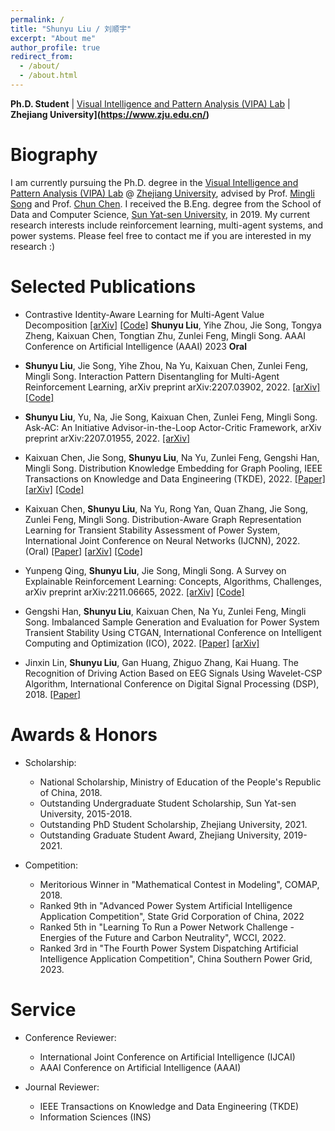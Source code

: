 ```yaml
---
permalink: /
title: "Shunyu Liu / 刘顺宇"
excerpt: "About me"
author_profile: true
redirect_from: 
  - /about/
  - /about.html
---
```


**Ph.D. Student** \| [Visual Intelligence and Pattern Analysis (VIPA) Lab](https://www.vipazoo.cn/) \| **Zhejiang University](https://www.zju.edu.cn/)**

Biography
======

I am currently pursuing the Ph.D. degree in the [Visual Intelligence and Pattern Analysis (VIPA) Lab](https://www.vipazoo.cn/) @ [Zhejiang University](https://www.zju.edu.cn/), advised by Prof. [Mingli Song](https://person.zju.edu.cn/msong) and Prof. [Chun Chen](https://person.zju.edu.cn/chenc). I received the B.Eng. degree from the School of Data and Computer Science, [Sun Yat-sen University](https://www.sysu.edu.cn/), in 2019. My current research interests include reinforcement learning, multi-agent systems, and power systems. Please feel free to contact me if you are interested in my research :)

Selected Publications
======

- Contrastive Identity-Aware Learning for Multi-Agent Value Decomposition [[arXiv]](https://arxiv.org/abs/2211.12712) [[Code]](https://github.com/liushunyu/CIA)
  **Shunyu Liu**, Yihe Zhou, Jie Song, Tongya Zheng, Kaixuan Chen, Tongtian Zhu, Zunlei Feng, Mingli Song.
  AAAI Conference on Artificial Intelligence (AAAI) 2023 **Oral** 

- **Shunyu Liu**, Jie Song, Yihe Zhou, Na Yu, Kaixuan Chen, Zunlei Feng, Mingli Song. Interaction Pattern Disentangling for Multi-Agent Reinforcement Learning, arXiv preprint arXiv:2207.03902, 2022. [[arXiv]](https://arxiv.org/abs/2207.03902) [[Code]](https://github.com/liushunyu/OPT)

- **Shunyu Liu**, Yu, Na, Jie Song, Kaixuan Chen, Zunlei Feng, Mingli Song. Ask-AC: An Initiative Advisor-in-the-Loop Actor-Critic Framework, arXiv preprint arXiv:2207.01955, 2022. [[arXiv]](https://arxiv.org/abs/2207.01955)

- Kaixuan Chen, Jie Song, **Shunyu Liu**, Na Yu, Zunlei Feng, Gengshi Han, Mingli Song. Distribution Knowledge Embedding for Graph Pooling, IEEE Transactions on Knowledge and Data Engineering (TKDE), 2022. [[Paper]](https://ieeexplore.ieee.org/abstract/document/9896198/) [[arXiv]](https://arxiv.org/abs/2109.14333) [[Code]](https://github.com/chenchkx/DKEPool)

- Kaixuan Chen, **Shunyu Liu**, Na Yu, Rong Yan, Quan Zhang, Jie Song, Zunlei Feng, Mingli Song. Distribution-Aware Graph Representation Learning for Transient Stability Assessment of Power System, International Joint Conference on Neural Networks (IJCNN), 2022. (Oral) [[Paper]](https://ieeexplore.ieee.org/abstract/document/9892854/) [[arXiv]](https://arxiv.org/abs/2205.06576) [[Code]](https://github.com/chenchkx/DKEPool-TSA)

- Yunpeng Qing, **Shunyu Liu**, Jie Song, Mingli Song. A Survey on Explainable Reinforcement Learning: Concepts, Algorithms, Challenges, arXiv preprint arXiv:2211.06665, 2022. [[arXiv]](https://arxiv.org/abs/2211.06665) [[Code]](https://github.com/Plankson/awesome-explainable-reinforcement-learning)

- Gengshi Han, **Shunyu Liu**, Kaixuan Chen, Na Yu, Zunlei Feng, Mingli Song. Imbalanced Sample Generation and Evaluation for Power System Transient Stability Using CTGAN, International Conference on Intelligent Computing and Optimization (ICO), 2022. [[Paper]](https://link.springer.com/chapter/10.1007/978-3-030-93247-3_55) [[arXiv]](https://arxiv.org/abs/2112.08836)

- Jinxin Lin, **Shunyu Liu**, Gan Huang, Zhiguo Zhang, Kai Huang. The Recognition of Driving Action Based on EEG Signals Using Wavelet-CSP Algorithm, International Conference on Digital Signal Processing (DSP), 2018. [[Paper]](https://ieeexplore.ieee.org/abstract/document/8631540/) 

Awards & Honors
======

- Scholarship:
  - National Scholarship, Ministry of Education of the People's Republic of China, 2018.
  - Outstanding Undergraduate Student Scholarship, Sun Yat-sen University, 2015-2018.
  - Outstanding PhD Student Scholarship, Zhejiang University, 2021.
  - Outstanding Graduate Student Award, Zhejiang University, 2019-2021.

- Competition:
  - Meritorious Winner in "Mathematical Contest in Modeling", COMAP, 2018.
  - Ranked 9th in "Advanced Power System Artificial Intelligence Application Competition", State Grid Corporation of China, 2022
  - Ranked 5th in "Learning To Run a Power Network Challenge - Energies of the Future and Carbon Neutrality", WCCI, 2022.
  - Ranked 3rd in "The Fourth Power System Dispatching Artificial Intelligence Application Competition", China Southern Power Grid, 2023.


Service
======

- Conference Reviewer: 
  - International Joint Conference on Artificial Intelligence (IJCAI)
  - AAAI Conference on Artificial Intelligence (AAAI)

- Journal Reviewer: 
  - IEEE Transactions on Knowledge and Data Engineering (TKDE)
  - Information Sciences (INS)